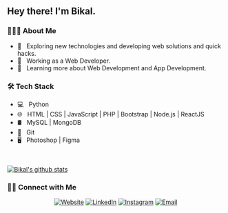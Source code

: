 <h2> Hey there! I'm Bikal.</h2>

<h3> 👨🏻‍💻 About Me </h3>

- 🤔 &nbsp; Exploring new technologies and developing web solutions and quick hacks.
- 💼 &nbsp; Working as a Web Developer.
- 🌱 &nbsp; Learning more about Web Development and App Development.

<h3>🛠 Tech Stack</h3>

- 💻 &nbsp; Python 
- 🌐 &nbsp; HTML | CSS | JavaScript | PHP | Bootstrap | Node.js | ReactJS
- 🛢 &nbsp; MySQL | MongoDB
- 🔧 &nbsp; Git 
- 🖥 &nbsp; Photoshop | Figma

<br/>

[![Bikal's github stats](https://github-readme-stats.vercel.app/api?username=bikal1000&show_icons=true&hide=["prs","issues"])](https://github.com/bikal1000)

<h3> 🤝🏻 Connect with Me </h3>

<p align="center">
<a href="http://bikalshrestha.com.np/"><img alt="Website" src="https://img.shields.io/badge/Website-www.bikalshrestha.com.np-blue?style=flat-square&logo=google-chrome"></a>
<a href="https://www.linkedin.com/in/bikal-shrestha/"><img alt="LinkedIn" src="https://img.shields.io/badge/LinkedIn-Bikal%20Shrestha-blue?style=flat-square&logo=linkedin"></a>
<a href="https://www.instagram.com/bikal_shrestha_/"><img alt="Instagram" src="https://img.shields.io/badge/Instagram-bikal_shrestha_-blue?style=flat-square&logo=instagram"></a>
<a href="mailto:bikal1000.bs@gmail.com"><img alt="Email" src="https://img.shields.io/badge/Email-bikal1000.bs@gmail.com-blue?style=flat-square&logo=gmail"></a>
</p>
